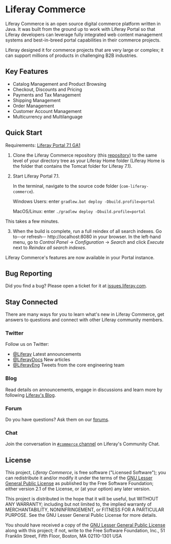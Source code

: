 # Liferay Commerce

Liferay Commerce is an open source digital commerce platform written in Java. It was
built from the ground up to work with Liferay Portal so that Liferay developers
can leverage fully integrated web content management systems and best-in-breed
portal capabilities in their commerce projects.

Liferay designed it for commerce projects that are very large or complex;
it can support millions of products in challenging B2B industries.

## Key Features

* Catalog Management and Product Browsing
* Checkout, Discounts and Pricing
* Payments and Tax Management
* Shipping Management
* Order Management
* Customer Account Management
* Multicurrency and Multilanguage

## Quick Start

Requirements: [Liferay Portal 7.1 GA1](https://github.com/liferay/liferay-portal)

1.  Clone the Liferay Commerce repository (this
    [repository](https://github.com/liferay/com-liferay-commerce)) to the same
    level of your directory tree as your Liferay Home folder (Liferay Home is
    the folder that contains the Tomcat folder for Liferay 7.1).

2.  Start Liferay Portal 7.1.

    In the terminal, navigate to the source code folder
    (`com-liferay-commerce`).

    Windows Users: enter `gradlew.bat deploy -Dbuild.profile=portal`

    MacOS/Linux: enter `./gradlew deploy -Dbuild.profile=portal`

   This takes a few minutes.

3.  When the build is complete, run a full reindex of all search indexes. Go
    to--or refresh-- http://localhost:8080 in your browser. In the left-hand
    menu, go to *Control Panel* &rarr; *Configuration* &rarr; *Search* and
    click *Execute* next to *Reindex all search indexes*.

Liferay Commerce's features are now available in your Portal instance.

## Bug Reporting

Did you find a bug? Please open a ticket for it at [issues.liferay.com](https://issues.liferay.com).

## Stay Connected

There are many ways for you to learn what's new in Liferay Commerce, get answers to
questions and connect with other Liferay community members.

### Twitter

Follow us on Twitter:

- [@Liferay](http://twitter.com/Liferay) Latest announcements
- [@LiferayDocs](http://twitter.com/Liferaydocs) New articles
- [@LiferayEng](http://twitter.com/Liferayeng) Tweets from the core engineering
team

### Blog

Read details on announcements, engage in discussions and learn more by following
[Liferay's Blog](http://www.liferay.com/community/blogs).

### Forum

Do you have questions? Ask them on our
[forums](https://community.liferay.com/forums/-/message_boards/category/110421633).

### Chat

Join the conversation in [`#commerce` channel](https://liferay-community.slack.com/messages/CBJBV8H8U) on Liferay's Community Chat.

## License

This project, *Liferay Commerce*, is free software ("Licensed Software"); you can
redistribute it and/or modify it under the terms of the [GNU Lesser General Public License](./LICENSE.txt)
as published by the Free Software Foundation; either version 2.1 of the License,
or (at your option) any later version.

This project is distributed in the hope that it will be useful, but WITHOUT ANY
WARRANTY; including but not limited to, the implied warranty of MERCHANTABILITY,
NONINFRINGEMENT, or FITNESS FOR A PARTICULAR PURPOSE. See the GNU Lesser General
Public License for more details.

You should have received a copy of the [GNU Lesser General Public License](./LICENSE.txt)
along with this project; if not, write to the Free Software Foundation, Inc., 51
Franklin Street, Fifth Floor, Boston, MA 02110-1301 USA